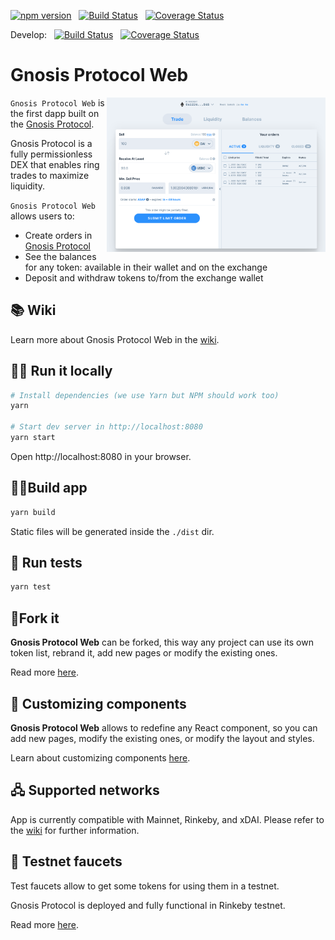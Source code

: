 [![npm version](https://img.shields.io/npm/v/@gnosis.pm/gp-v1-ui.svg?style=flat)](https://npmjs.org/package/@gnosis.pm/gp-v1-ui 'View this project on npm')
&nbsp;
[![Build Status](https://travis-ci.org/gnosis/gp-v1-ui.svg?branch=develop)](https://travis-ci.org/gnosis/gp-v1-ui)
&nbsp;
[![Coverage Status](https://coveralls.io/repos/github/gnosis/gp-v1-ui/badge.svg?branch=master)](https://coveralls.io/github/gnosis/gp-v1-ui?branch=master)

Develop:
&nbsp;
[![Build Status](https://travis-ci.org/gnosis/gp-v1-ui.svg?branch=develop)](https://travis-ci.org/gnosis/gp-v1-ui)
&nbsp;
[![Coverage Status](https://coveralls.io/repos/github/gnosis/gp-v1-ui/badge.svg?branch=develop)](https://coveralls.io/github/gnosis/gp-v1-ui?branch=develop)

# Gnosis Protocol Web

<img align="right" width="350" src="./docs/screenshot.png">

`Gnosis Protocol Web` is the first dapp built on the [Gnosis Protocol](https://docs.gnosis.io/protocol).

Gnosis Protocol is a fully permissionless DEX that enables ring trades to maximize liquidity.

`Gnosis Protocol Web` allows users to:

- Create orders in [Gnosis Protocol](https://docs.gnosis.io/protocol)
- See the balances for any token: available in their wallet and on the exchange
- Deposit and withdraw tokens to/from the exchange wallet

## 📚 Wiki

Learn more about Gnosis Protocol Web in the [wiki](https://github.com/gnosis/gp-v1-ui/wiki).

## 🏃‍♀️ Run it locally

```bash
# Install dependencies (we use Yarn but NPM should work too)
yarn

# Start dev server in http://localhost:8080
yarn start
```

Open http://localhost:8080 in your browser.

## 👷‍♀️Build app

```bash
yarn build
```

Static files will be generated inside the `./dist` dir.

## 🧪 Run tests

```bash
yarn test
```

## 🍴Fork it

**Gnosis Protocol Web** can be forked, this way any project can use its own token list, rebrand it, add new pages or modify the existing ones.

Read more [here](https://github.com/gnosis/gp-v1-ui/wiki/Fork-project).

## 🎩 Customizing components

**Gnosis Protocol Web** allows to redefine any React component, so you can add new pages, modify the existing ones, or modify the layout and styles.

Learn about customizing components [here](https://github.com/gnosis/gp-v1-ui/wiki/Customize-Components).

## 🖧 Supported networks
App is currently compatible with Mainnet, Rinkeby, and xDAI. Please refer to the [wiki](https://github.com/gnosis/gp-v1-ui/wiki#-compatible-networks) for further information.

## 🦺 Testnet faucets

Test faucets allow to get some tokens for using them in a testnet.

Gnosis Protocol is deployed and fully functional in Rinkeby testnet.

Read more [here](https://github.com/gnosis/gp-v1-ui/wiki/Testnet-faucets).
